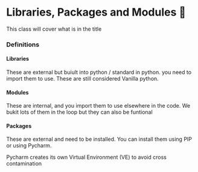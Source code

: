 # Libraries, Packages and Modules :taco:

This class will cover what is in the title

### Definitions 

#### Libraries
These are external but buiult into python / standard in python.
you need to import them to use.
These are still considered Vanilla python.

#### Modules
These are internal, and you import them to use elsewhere in the code.
We bukit lots of them in the loop but they can also be funtional

#### Packages
These are external and need to be installed.
You can install them using PIP or using Pycharm.

Pycharm creates its own Virtual Environment (VE) to avoid cross contamination